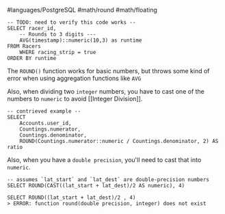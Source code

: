 #languages/PostgreSQL #math/round #math/floating

```postgresql
-- TODO: need to verify this code works --
SELECT racer_id,
	-- Rounds to 3 digits ---
	AVG(timestamp)::numeric(10,3) as runtime
FROM Racers
	WHERE racing_strip = true
ORDER BY runtime
```

The `ROUND()` function works for basic numbers, but throws some kind of error when using aggregation functions like `AVG`

Also, when dividing two `integer` numbers, you have to cast one of the numbers to `numeric` to avoid [[Integer Division]].

```postgresql
-- contrieved example --
SELECT
	Accounts.user_id,
	Countings.numerator,
	Countings.denominator,
	ROUND(Countings.numerator::numeric / Countings.denominator, 2) AS ratio
```

Also, when you have a `double precision`, you'll need to cast that into `numeric`.

```postgresql
-- assumes `lat_start` and `lat_dest` are double-precision numbers
SELECT ROUND(CAST((lat_start + lat_dest)/2 AS numeric), 4)

SELECT ROUND((lat_start + lat_dest)/2 , 4)
> ERROR: function round(double precision, integer) does not exist
```
